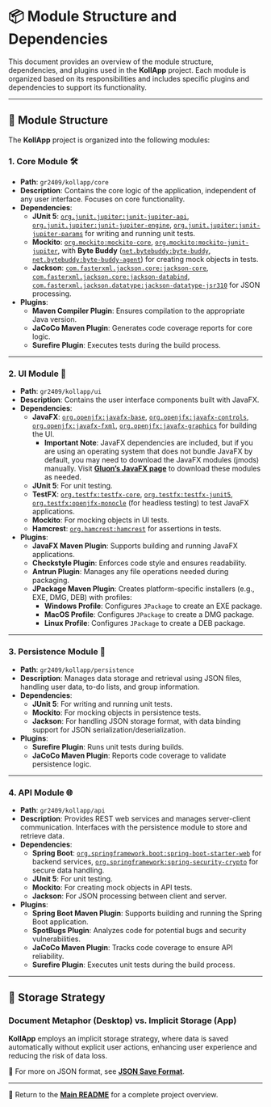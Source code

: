 # 📦 Module Structure and Dependencies

This document provides an overview of the module structure, dependencies, and plugins used in the **KollApp** project. Each module is organized based on its responsibilities and includes specific plugins and dependencies to support its functionality.

---

## 📁 Module Structure

The **KollApp** project is organized into the following modules:

### 1. Core Module 🛠️

- **Path**: `gr2409/kollapp/core`
- **Description**: Contains the core logic of the application, independent of any user interface. Focuses on core functionality.
- **Dependencies**:
  - **JUnit 5**: [`org.junit.jupiter:junit-jupiter-api`](https://junit.org/junit5/), [`org.junit.jupiter:junit-jupiter-engine`](https://junit.org/junit5/), [`org.junit.jupiter:junit-jupiter-params`](https://junit.org/junit5/) for writing and running unit tests.
  - **Mockito**: [`org.mockito:mockito-core`](https://site.mockito.org/), [`org.mockito:mockito-junit-jupiter`](https://site.mockito.org/), with **Byte Buddy** ([`net.bytebuddy:byte-buddy`](https://bytebuddy.net/), [`net.bytebuddy:byte-buddy-agent`](https://bytebuddy.net/)) for creating mock objects in tests.
  - **Jackson**: [`com.fasterxml.jackson.core:jackson-core`](https://github.com/FasterXML/jackson-core), [`com.fasterxml.jackson.core:jackson-databind`](https://github.com/FasterXML/jackson-databind), [`com.fasterxml.jackson.datatype:jackson-datatype-jsr310`](https://github.com/FasterXML/jackson-modules-java8) for JSON processing.
- **Plugins**:
  - **Maven Compiler Plugin**: Ensures compilation to the appropriate Java version.
  - **JaCoCo Maven Plugin**: Generates code coverage reports for core logic.
  - **Surefire Plugin**: Executes tests during the build process.

---

### 2. UI Module 🎨

- **Path**: `gr2409/kollapp/ui`
- **Description**: Contains the user interface components built with JavaFX.
- **Dependencies**:
  - **JavaFX**: [`org.openjfx:javafx-base`](https://openjfx.io/), [`org.openjfx:javafx-controls`](https://openjfx.io/), [`org.openjfx:javafx-fxml`](https://openjfx.io/), [`org.openjfx:javafx-graphics`](https://openjfx.io/) for building the UI.
    - **Important Note**: JavaFX dependencies are included, but if you are using an operating system that does not bundle JavaFX by default, you may need to download the JavaFX modules (jmods) manually. Visit **[Gluon’s JavaFX page](https://gluonhq.com/products/javafx/)** to download these modules as needed.
  - **JUnit 5**: For unit testing.
  - **TestFX**: [`org.testfx:testfx-core`](https://testfx.github.io/TestFX/), [`org.testfx:testfx-junit5`](https://testfx.github.io/TestFX/), [`org.testfx:openjfx-monocle`](https://testfx.github.io/TestFX/) (for headless testing) to test JavaFX applications.
  - **Mockito**: For mocking objects in UI tests.
  - **Hamcrest**: [`org.hamcrest:hamcrest`](http://hamcrest.org/) for assertions in tests.
- **Plugins**:
  - **JavaFX Maven Plugin**: Supports building and running JavaFX applications.
  - **Checkstyle Plugin**: Enforces code style and ensures readability.
  - **Antrun Plugin**: Manages any file operations needed during packaging.
  - **JPackage Maven Plugin**: Creates platform-specific installers (e.g., EXE, DMG, DEB) with profiles:
    - **Windows Profile**: Configures `JPackage` to create an EXE package.
    - **MacOS Profile**: Configures `JPackage` to create a DMG package.
    - **Linux Profile**: Configures `JPackage` to create a DEB package.

---

### 3. Persistence Module 💾

- **Path**: `gr2409/kollapp/persistence`
- **Description**: Manages data storage and retrieval using JSON files, handling user data, to-do lists, and group information.
- **Dependencies**:
  - **JUnit 5**: For writing and running unit tests.
  - **Mockito**: For mocking objects in persistence tests.
  - **Jackson**: For handling JSON storage format, with data binding support for JSON serialization/deserialization.
- **Plugins**:
  - **Surefire Plugin**: Runs unit tests during builds.
  - **JaCoCo Maven Plugin**: Reports code coverage to validate persistence logic.

---

### 4. API Module 🌐

- **Path**: `gr2409/kollapp/api`
- **Description**: Provides REST web services and manages server-client communication. Interfaces with the persistence module to store and retrieve data.
- **Dependencies**:
  - **Spring Boot**: [`org.springframework.boot:spring-boot-starter-web`](https://spring.io/projects/spring-boot) for backend services, [`org.springframework:spring-security-crypto`](https://spring.io/projects/spring-security) for secure data handling.
  - **JUnit 5**: For unit testing.
  - **Mockito**: For creating mock objects in API tests.
  - **Jackson**: For JSON processing between client and server.
- **Plugins**:
  - **Spring Boot Maven Plugin**: Supports building and running the Spring Boot application.
  - **SpotBugs Plugin**: Analyzes code for potential bugs and security vulnerabilities.
  - **JaCoCo Maven Plugin**: Tracks code coverage to ensure API reliability.
  - **Surefire Plugin**: Executes unit tests during the build process.

---

## 📁 Storage Strategy

### Document Metaphor (Desktop) vs. Implicit Storage (App)

**KollApp** employs an implicit storage strategy, where data is saved automatically without explicit user actions, enhancing user experience and reducing the risk of data loss.

📖 For more on JSON format, see **[JSON Save Format](json_format.md)**.

---

📖 Return to the **[Main README](../../readme.md)** for a complete project overview.
